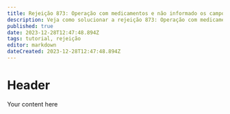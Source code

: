 ```yaml
---
title: Rejeição 873: Operação com medicamentos e não informado os campos de rastreabilidade
description: Veja como solucionar a rejeição 873: Operação com medicamentos e não informado os campos de rastreabilidade
published: true
date: 2023-12-28T12:47:48.894Z
tags: tutorial, rejeição
editor: markdown
dateCreated: 2023-12-28T12:47:48.894Z
---
```


# Header
Your content here